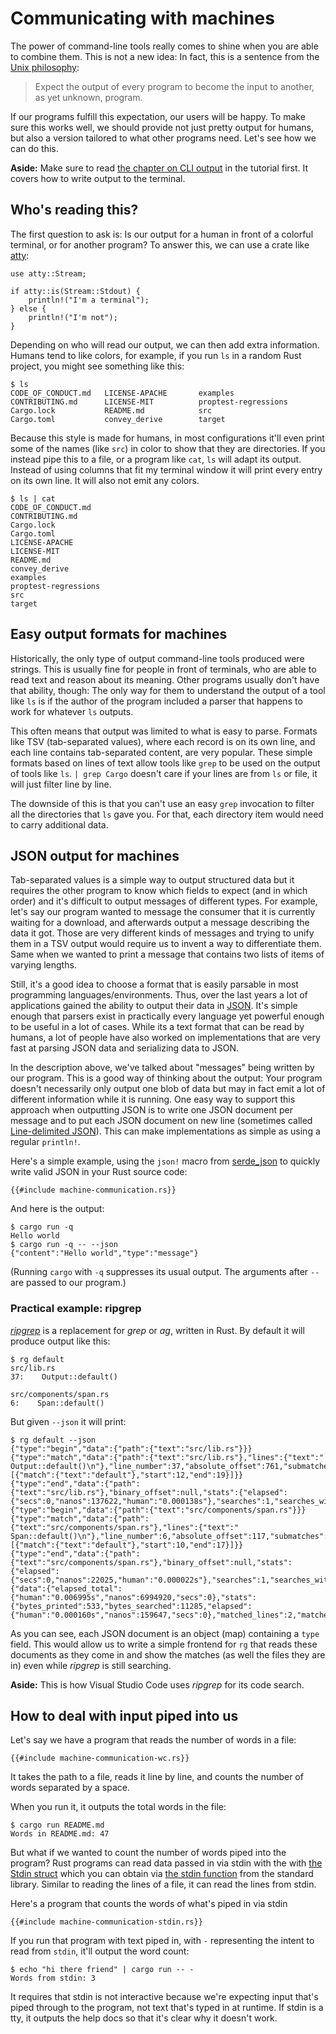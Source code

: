# Communicating with machines

The power of command-line tools really comes to shine
when you are able to combine them.
This is not a new idea:
In fact, this is a sentence from the [Unix philosophy]:

> Expect the output of every program to become the input to another, as yet unknown, program.

[Unix philosophy]: https://en.wikipedia.org/wiki/Unix_philosophy

If our programs fulfill this expectation,
our users will be happy.
To make sure this works well,
we should provide not just pretty output for humans,
but also a version tailored to what other programs need.
Let's see how we can do this.

<aside>

**Aside:**
Make sure to read [the chapter on CLI output][output]
in the tutorial first.
It covers how to write output to the terminal.

[output]: ../tutorial/output.html

</aside>

## Who's reading this?

The first question to ask is:
Is our output for a human in front of a colorful terminal,
or for another program?
To answer this,
we can use a crate like [atty]:

[atty]: https://crates.io/crates/atty

```rust,ignore
use atty::Stream;

if atty::is(Stream::Stdout) {
    println!("I'm a terminal");
} else {
    println!("I'm not");
}
```

Depending on who will read our output,
we can then add extra information.
Humans tend to like colors,
for example,
if you run `ls` in a random Rust project,
you might see something like this:

```console
$ ls
CODE_OF_CONDUCT.md   LICENSE-APACHE       examples
CONTRIBUTING.md      LICENSE-MIT          proptest-regressions
Cargo.lock           README.md            src
Cargo.toml           convey_derive        target
```

Because this style is made for humans,
in most configurations
it'll even print some of the names (like `src`) in color
to show that they are directories.
If you instead pipe this to a file,
or a program like `cat`,
`ls` will adapt its output.
Instead of using columns that fit my terminal window
it will print every entry on its own line.
It will also not emit any colors.

```console
$ ls | cat
CODE_OF_CONDUCT.md
CONTRIBUTING.md
Cargo.lock
Cargo.toml
LICENSE-APACHE
LICENSE-MIT
README.md
convey_derive
examples
proptest-regressions
src
target
```

## Easy output formats for machines

Historically,
the only type of output command-line tools produced were strings.
This is usually fine for people in front of terminals,
who are able to read text
and reason about its meaning.
Other programs usually don't have that ability, though:
The only way for them to understand the output of a tool
like `ls`
is if the author of the program included a parser
that happens to work for whatever `ls` outputs.

This often means
that output was limited to what is easy to parse.
Formats like TSV (tab-separated values),
where each record is on its own line,
and each line contains tab-separated content,
are very popular.
These simple formats based on lines of text
allow tools like `grep`
to be used on the output of tools like `ls`.
`| grep Cargo` doesn't care if your lines are from `ls` or file,
it will just filter line by line.

The downside of this is that you can't use
an easy `grep` invocation to filter all the directories that `ls` gave you.
For that, each directory item would need to carry additional data.

## JSON output for machines

Tab-separated values is a simple way
to output structured data
but it requires the other program to know which fields to expect
(and in which order)
and it's difficult to output messages of different types.
For example,
let's say our program wanted to message the consumer
that it is currently waiting for a download,
and afterwards output a message describing the data it got.
Those are very different kinds of messages
and trying to unify them in a TSV output
would require us to invent a way to differentiate them.
Same when we wanted to print a message that contains two lists
of items of varying lengths.

Still,
it's a good idea to choose a format that is easily parsable
in most programming languages/environments.
Thus,
over the last years a lot of applications gained the ability
to output their data in [JSON].
It's simple enough that parsers exist in practically every language
yet powerful enough to be useful in a lot of cases.
While its a text format that can be read by humans,
a lot of people have also worked on implementations that are very fast at
parsing JSON data and serializing data to JSON.

[JSON]: https://www.json.org/

In the description above,
we've talked about "messages" being written by our program.
This is a good way of thinking about the output:
Your program doesn't necessarily only output one blob of data
but may in fact emit a lot of different information
while it is running.
One easy way to support this approach when outputting JSON
is to write one JSON document per message
and to put each JSON document on new line
(sometimes called [Line-delimited JSON][jsonlines]).
This can make implementations as simple as using a regular `println!`.

[jsonlines]: https://en.wikipedia.org/wiki/JSON_streaming#Line-delimited_JSON

Here's a simple example,
using the `json!` macro from [serde_json]
to quickly write valid JSON in your Rust source code:

[serde_json]: https://crates.io/crates/serde_json

```rust,ignore
{{#include machine-communication.rs}}
```

And here is the output:

```console
$ cargo run -q
Hello world
$ cargo run -q -- --json
{"content":"Hello world","type":"message"}
```

(Running `cargo` with `-q` suppresses its usual output.
The arguments after `--` are passed to our program.)

### Practical example: ripgrep

_[ripgrep]_ is a replacement for _grep_ or _ag_, written in Rust.
By default it will produce output like this:

[ripgrep]: https://github.com/BurntSushi/ripgrep

```console
$ rg default
src/lib.rs
37:    Output::default()

src/components/span.rs
6:    Span::default()
```

But given `--json` it will print:

```console
$ rg default --json
{"type":"begin","data":{"path":{"text":"src/lib.rs"}}}
{"type":"match","data":{"path":{"text":"src/lib.rs"},"lines":{"text":"    Output::default()\n"},"line_number":37,"absolute_offset":761,"submatches":[{"match":{"text":"default"},"start":12,"end":19}]}}
{"type":"end","data":{"path":{"text":"src/lib.rs"},"binary_offset":null,"stats":{"elapsed":{"secs":0,"nanos":137622,"human":"0.000138s"},"searches":1,"searches_with_match":1,"bytes_searched":6064,"bytes_printed":256,"matched_lines":1,"matches":1}}}
{"type":"begin","data":{"path":{"text":"src/components/span.rs"}}}
{"type":"match","data":{"path":{"text":"src/components/span.rs"},"lines":{"text":"    Span::default()\n"},"line_number":6,"absolute_offset":117,"submatches":[{"match":{"text":"default"},"start":10,"end":17}]}}
{"type":"end","data":{"path":{"text":"src/components/span.rs"},"binary_offset":null,"stats":{"elapsed":{"secs":0,"nanos":22025,"human":"0.000022s"},"searches":1,"searches_with_match":1,"bytes_searched":5221,"bytes_printed":277,"matched_lines":1,"matches":1}}}
{"data":{"elapsed_total":{"human":"0.006995s","nanos":6994920,"secs":0},"stats":{"bytes_printed":533,"bytes_searched":11285,"elapsed":{"human":"0.000160s","nanos":159647,"secs":0},"matched_lines":2,"matches":2,"searches":2,"searches_with_match":2}},"type":"summary"}
```

As you can see,
each JSON document is an object (map) containing a `type` field.
This would allow us to write a simple frontend for `rg`
that reads these documents as they come in and show the matches
(as well the files they are in)
even while _ripgrep_ is still searching.

<aside>

**Aside:**
This is how Visual Studio Code uses _ripgrep_ for its code search.

</aside>

## How to deal with input piped into us

Let's say we have a program that reads the number of words in a file:

``` rust,ignore
{{#include machine-communication-wc.rs}}
```

It takes the path to a file, reads it line by line, and counts the number of
words separated by a space.

When you run it, it outputs the total words in the file:

``` console
$ cargo run README.md
Words in README.md: 47
```

But what if we wanted to count the number of words piped into the program?
Rust programs can read data passed in via stdin with the with [the Stdin
struct](https://doc.rust-lang.org/std/io/struct.Stdin.html) which you can
obtain via [the stdin function](https://doc.rust-lang.org/std/io/fn.stdin.html)
from the standard library. Similar to reading the lines of a file, it can read
the lines from stdin.

Here's a program that counts the words of what's piped in via stdin

``` rust,ignore
{{#include machine-communication-stdin.rs}}
```

If you run that program with text piped in, with `-` representing the intent to
read from `stdin`, it'll output the word count:

``` console
$ echo "hi there friend" | cargo run -- -
Words from stdin: 3
```

It requires that stdin is not interactive because we're expecting input that's
piped through to the program, not text that's typed in at runtime. If stdin is
a tty, it outputs the help docs so that it's clear why it doesn't work.
